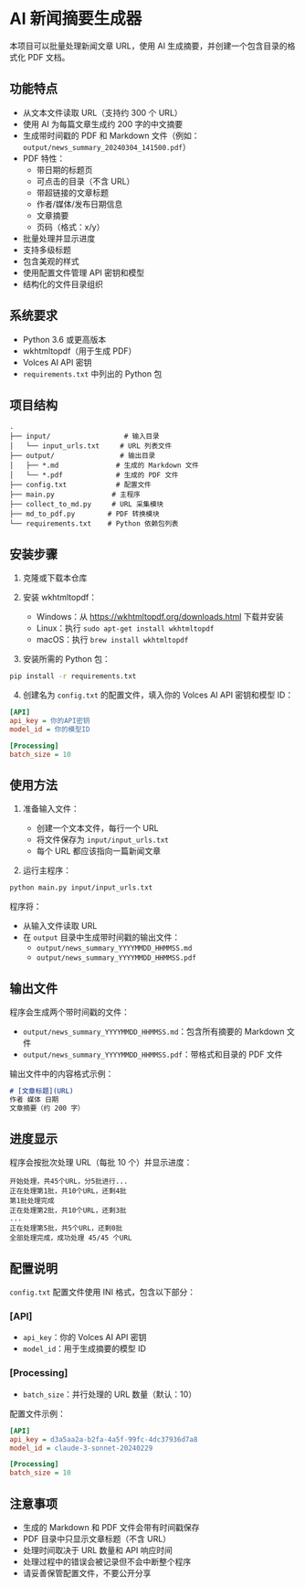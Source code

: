 # AI 新闻摘要生成器

本项目可以批量处理新闻文章 URL，使用 AI 生成摘要，并创建一个包含目录的格式化 PDF 文档。

## 功能特点

- 从文本文件读取 URL（支持约 300 个 URL）
- 使用 AI 为每篇文章生成约 200 字的中文摘要
- 生成带时间戳的 PDF 和 Markdown 文件（例如：`output/news_summary_20240304_141500.pdf`）
- PDF 特性：
  - 带日期的标题页
  - 可点击的目录（不含 URL）
  - 带超链接的文章标题
  - 作者/媒体/发布日期信息
  - 文章摘要
  - 页码（格式：x/y）
- 批量处理并显示进度
- 支持多级标题
- 包含美观的样式
- 使用配置文件管理 API 密钥和模型
- 结构化的文件目录组织

## 系统要求

- Python 3.6 或更高版本
- wkhtmltopdf（用于生成 PDF）
- Volces AI API 密钥
- `requirements.txt` 中列出的 Python 包

## 项目结构

```
.
├── input/                  # 输入目录
│   └── input_urls.txt     # URL 列表文件
├── output/                # 输出目录
│   ├── *.md              # 生成的 Markdown 文件
│   └── *.pdf             # 生成的 PDF 文件
├── config.txt            # 配置文件
├── main.py              # 主程序
├── collect_to_md.py     # URL 采集模块
├── md_to_pdf.py        # PDF 转换模块
└── requirements.txt    # Python 依赖包列表
```

## 安装步骤

1. 克隆或下载本仓库

2. 安装 wkhtmltopdf：
   - Windows：从 https://wkhtmltopdf.org/downloads.html 下载并安装
   - Linux：执行 `sudo apt-get install wkhtmltopdf`
   - macOS：执行 `brew install wkhtmltopdf`

3. 安装所需的 Python 包：
```bash
pip install -r requirements.txt
```

4. 创建名为 `config.txt` 的配置文件，填入你的 Volces AI API 密钥和模型 ID：
```ini
[API]
api_key = 你的API密钥
model_id = 你的模型ID

[Processing]
batch_size = 10
```

## 使用方法

1. 准备输入文件：
   - 创建一个文本文件，每行一个 URL
   - 将文件保存为 `input/input_urls.txt`
   - 每个 URL 都应该指向一篇新闻文章

2. 运行主程序：
```bash
python main.py input/input_urls.txt
```

程序将：
- 从输入文件读取 URL
- 在 `output` 目录中生成带时间戳的输出文件：
  - `output/news_summary_YYYYMMDD_HHMMSS.md`
  - `output/news_summary_YYYYMMDD_HHMMSS.pdf`

## 输出文件

程序会生成两个带时间戳的文件：
- `output/news_summary_YYYYMMDD_HHMMSS.md`：包含所有摘要的 Markdown 文件
- `output/news_summary_YYYYMMDD_HHMMSS.pdf`：带格式和目录的 PDF 文件

输出文件中的内容格式示例：

```markdown
# [文章标题](URL)
作者 媒体 日期
文章摘要（约 200 字）
```

## 进度显示

程序会按批次处理 URL（每批 10 个）并显示进度：
```
开始处理，共45个URL，分5批进行...
正在处理第1批，共10个URL，还剩4批
第1批处理完成
正在处理第2批，共10个URL，还剩3批
...
正在处理第5批，共5个URL，还剩0批
全部处理完成，成功处理 45/45 个URL
```

## 配置说明

`config.txt` 配置文件使用 INI 格式，包含以下部分：

### [API]
- `api_key`：你的 Volces AI API 密钥
- `model_id`：用于生成摘要的模型 ID

### [Processing]
- `batch_size`：并行处理的 URL 数量（默认：10）

配置文件示例：
```ini
[API]
api_key = d3a5aa2a-b2fa-4a5f-99fc-4dc37936d7a8
model_id = claude-3-sonnet-20240229

[Processing]
batch_size = 10
```

## 注意事项

- 生成的 Markdown 和 PDF 文件会带有时间戳保存
- PDF 目录中只显示文章标题（不含 URL）
- 处理时间取决于 URL 数量和 API 响应时间
- 处理过程中的错误会被记录但不会中断整个程序
- 请妥善保管配置文件，不要公开分享 